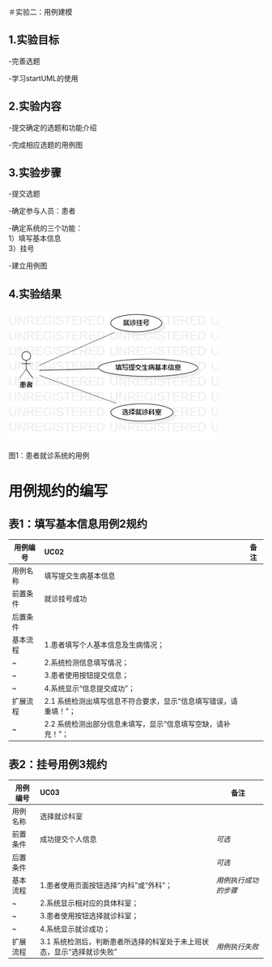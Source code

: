 ＃实验二：用例建模

## 1.实验目标
-完善选题

-学习startUML的使用

## 2.实验内容
-提交确定的选题和功能介绍

-完成相应选题的用例图

## 3.实验步骤
-提交选题

-确定参与人员：患者 

-确定系统的三个功能：  
  1）填写基本信息  
  3）挂号
  
-建立用例图

## 4.实验结果

![用例图](./实验二.jpg)

图1：患者就诊系统的用例

# 用例规约的编写




## 表1：填写基本信息用例2规约  

用例编号  | UC02 | 备注  
-|:-|-  
用例名称  | 填写提交生病基本信息  |   
前置条件  |   就诊挂号成功   | 
后置条件  |   | 
基本流程  | 1.患者填写个人基本信息及生病情况；  |
~| 2.系统检测信息填写情况；   |   
~| 3.患者使用按钮提交信息；   |  
~| 4.系统显示“信息提交成功”；   |  
扩展流程  | 2.1 系统检测出填写信息不符合要求，显示“信息填写错误，请重填！”；  |  
~| 2.2 系统检测出部分信息未填写，显示“信息填写空缺，请补充！”；  |  


## 表2：挂号用例3规约  

用例编号  | UC03 | 备注  
-|:-|-  
用例名称  | 选择就诊科室  |   
前置条件  |    成功提交个人信息  | *可选*   
后置条件  |      | *可选*   
基本流程  | 1.患者使用页面按钮选择“内科”或“外科”；  |*用例执行成功的步骤*    
~| 2.系统显示相对应的具体科室；  |  
~| 3.患者使用按钮选择就诊科室；  |   
~| 4.系统显示就诊成功；  |   
扩展流程  | 3.1 系统检测后，判断患者所选择的科室处于未上班状态，显示“选择就诊失败”  |*用例执行失败*    
